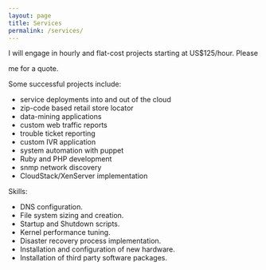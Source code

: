 ```yaml
---
layout: page
title: Services 
permalink: /services/
---
```


I will engage in hourly and flat-cost projects starting at US$125/hour. Please 
<script type="text/javascript">
                  /* <![CDATA[ */
                  hivelogic_enkoder();
                  /* ]]> */
</script> me for a quote.

Some successful projects include: 

* service deployments into and out of the cloud
* zip-code based retail store locator
* data-mining applications 
* custom web traffic reports
* trouble ticket reporting
* custom IVR application 
* system automation with puppet
* Ruby and PHP development
* snmp network discovery
* CloudStack/XenServer implementation

Skills: 

* DNS configuration.
* File system sizing and creation.
* Startup and Shutdown scripts.
* Kernel performance tuning.
* Disaster recovery process implementation.
* Installation and configuration of new hardware.
* Installation of third party software packages.


